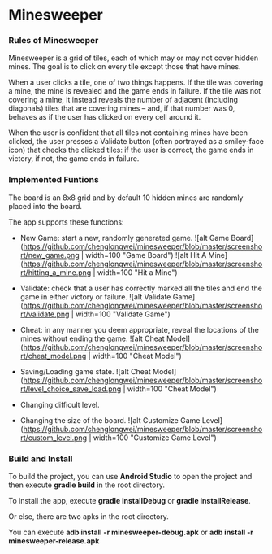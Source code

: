 # Minesweeper
### Rules of Minesweeper

Minesweeper is a grid of tiles, each of which may or may not cover hidden mines. The goal is to click on every tile except those that have mines. 

When a user clicks a tile, one of two things happens. If the tile was covering a mine, the mine is revealed and the game ends in failure. If the tile was not covering a mine, it instead reveals the number of adjacent (including diagonals) tiles that are covering mines – and, if that number was 0, behaves as if the user has clicked on every cell around it. 

When the user is confident that all tiles not containing mines have been clicked, the user presses a Validate button (often portrayed as a smiley-face icon) that checks the clicked tiles: if the user is correct, the game ends in victory, if not, the game ends in failure.

### Implemented Funtions

The board is an 8x8 grid and by default 10 hidden mines are randomly placed into the board.

The app supports these functions:
* New Game: start a new, randomly generated game.
![alt Game Board](https://github.com/chenglongwei/minesweeper/blob/master/screenshort/new_game.png | width=100 "Game Board")
![alt Hit A Mine](https://github.com/chenglongwei/minesweeper/blob/master/screenshort/hitting_a_mine.png | width=100 "Hit a Mine")

* Validate: check that a user has correctly marked all the tiles and end the game in either victory or failure.
![alt Validate Game](https://github.com/chenglongwei/minesweeper/blob/master/screenshort/validate.png | width=100 "Validate Game")

* Cheat: in any manner you deem appropriate, reveal the locations of the mines without ending the game.
![alt Cheat Model](https://github.com/chenglongwei/minesweeper/blob/master/screenshort/cheat_model.png | width=100 "Cheat Model")

* Saving/Loading game state.
![alt Cheat Model](https://github.com/chenglongwei/minesweeper/blob/master/screenshort/level_choice_save_load.png | width=100 "Cheat Model")

* Changing difficult level.
* Changing the size of the board.
![alt Customize Game Level](https://github.com/chenglongwei/minesweeper/blob/master/screenshort/custom_level.png | width=100 "Customize Game Level")

### Build and Install
To build the project, you can use **Android Studio** to open the project and then execute **gradle build** in the root directory.

To install the app, execute **gradle installDebug** or **gradle installRelease**.

Or else, there are two apks in the root directory. 

You can execute **adb install -r minesweeper-debug.apk** or **adb install -r minesweeper-release.apk**
